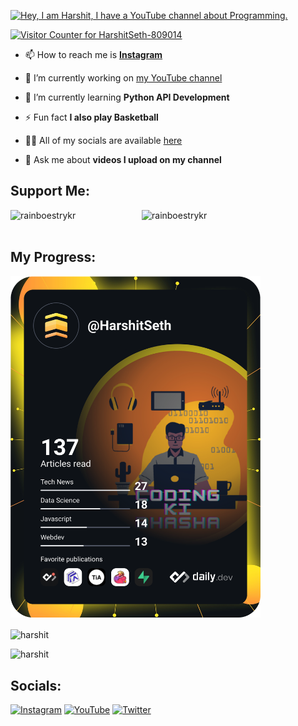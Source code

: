 [![Hey, I am Harshit, I have a YouTube channel about Programming.](https://pimp-my-readme.webapp.io/pimp-my-readme/wavy-banner?subtitle=I%20have%20a%20YouTube%20channel%20about%20Programming.&title=Hey%2C%20I%20am%20Harshit)](https://bit.ly/33XPWSS)

[![Visitor Counter for HarshitSeth-809014](https://pimp-my-readme.webapp.io/pimp-my-readme/visitor-counter?page=HarshitSeth-809014)](https://pimp-my-readme.webapp.io)

- 📫 How to reach me is **[Instagram](https://bit.ly/3FYEtj8)**

- 🔭 I’m currently working on [my YouTube channel](https://bit.ly/33XPWSS)

- 🌱 I’m currently learning **Python API Development**

- ⚡ Fun fact **I also play Basketball**

- 👨‍💻 All of my socials are available [here](https://github.com/HarshitSeth-809014#socials)

- 💬 Ask me about **videos I upload on my channel**

## Support Me:
<p><a href="https://www.buymeacoffee.com/codingkibhasha"> <img align="left" src="https://cdn.buymeacoffee.com/buttons/v2/default-yellow.png" height="50" width="210" alt="rainboestrykr" /></a></p>
<p><a href="https://www.patreon.com/codingkibhasha"> <img align="left" src="https://c5.patreon.com/external/logo/become_a_patron_button.png" height="50" width="210" alt="rainboestrykr" /></a></p>
<br/><br/>

## My Progress:
<a href="https://app.daily.dev/HarshitSeth"><img src="https://github.com/HarshitSeth-809014/HarshitSeth-809014/blob/main/devcard.svg" width="400" alt="Harshit Seth's Dev Card"/></a><br />

<p><img align="center" src="https://github-readme-stats.vercel.app/api/top-langs?username=HarshitSeth-809014&show_icons=true&locale=en&bg_color=45,D96E30,F2AC29&title_color=000000&text_color=FFFFFF" alt="harshit" /></p>
<p><img src="https://github-readme-stats.vercel.app/api?username=HarshitSeth-809014&show_icons=true&locale=en&bg_color=45,D96E30,F2AC29&title_color=000000&text_color=36373D&icon_color=FFFFFF" alt="harshit" /></p>

## Socials:
[![Instagram](https://pimp-my-readme.webapp.io/pimp-my-readme/social-media?social=Instagram)](https://www.instagram.com/codingkibhasha/)
[![YouTube](https://pimp-my-readme.webapp.io/pimp-my-readme/social-media?social=YouTube)](https://bit.ly/33XPWSS)
[![Twitter](https://pimp-my-readme.webapp.io/pimp-my-readme/social-media?social=Twitter)](https://www.twitter.com/codingkibhasha/)
